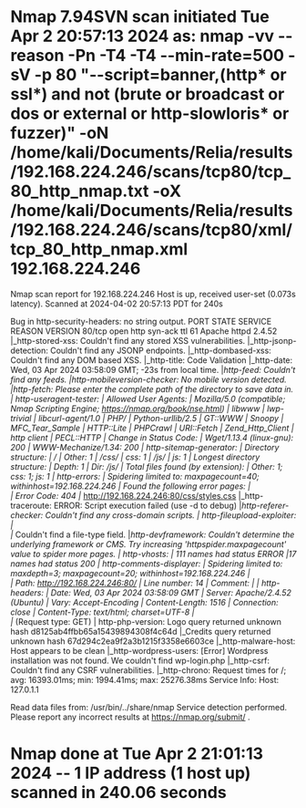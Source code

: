 # Nmap 7.94SVN scan initiated Tue Apr  2 20:57:13 2024 as: nmap -vv --reason -Pn -T4 -T4 --min-rate=500 -sV -p 80 "--script=banner,(http* or ssl*) and not (brute or broadcast or dos or external or http-slowloris* or fuzzer)" -oN /home/kali/Documents/Relia/results/192.168.224.246/scans/tcp80/tcp_80_http_nmap.txt -oX /home/kali/Documents/Relia/results/192.168.224.246/scans/tcp80/xml/tcp_80_http_nmap.xml 192.168.224.246
Nmap scan report for 192.168.224.246
Host is up, received user-set (0.073s latency).
Scanned at 2024-04-02 20:57:13 PDT for 240s

Bug in http-security-headers: no string output.
PORT   STATE SERVICE REASON         VERSION
80/tcp open  http    syn-ack ttl 61 Apache httpd 2.4.52
|_http-stored-xss: Couldn't find any stored XSS vulnerabilities.
|_http-jsonp-detection: Couldn't find any JSONP endpoints.
|_http-dombased-xss: Couldn't find any DOM based XSS.
|_http-title: Code Validation
|_http-date: Wed, 03 Apr 2024 03:58:09 GMT; -23s from local time.
|_http-feed: Couldn't find any feeds.
|_http-mobileversion-checker: No mobile version detected.
|_http-fetch: Please enter the complete path of the directory to save data in.
| http-useragent-tester: 
|   Allowed User Agents: 
|     Mozilla/5.0 (compatible; Nmap Scripting Engine; https://nmap.org/book/nse.html)
|     libwww
|     lwp-trivial
|     libcurl-agent/1.0
|     PHP/
|     Python-urllib/2.5
|     GT::WWW
|     Snoopy
|     MFC_Tear_Sample
|     HTTP::Lite
|     PHPCrawl
|     URI::Fetch
|     Zend_Http_Client
|     http client
|     PECL::HTTP
|   Change in Status Code: 
|     Wget/1.13.4 (linux-gnu): 200
|_    WWW-Mechanize/1.34: 200
| http-sitemap-generator: 
|   Directory structure:
|     /
|       Other: 1
|     /css/
|       css: 1
|     /js/
|       js: 1
|   Longest directory structure:
|     Depth: 1
|     Dir: /js/
|   Total files found (by extension):
|_    Other: 1; css: 1; js: 1
| http-errors: 
| Spidering limited to: maxpagecount=40; withinhost=192.168.224.246
|   Found the following error pages: 
|   
|   Error Code: 404
|_  	http://192.168.224.246:80/css/styles.css
|_http-traceroute: ERROR: Script execution failed (use -d to debug)
|_http-referer-checker: Couldn't find any cross-domain scripts.
| http-fileupload-exploiter: 
|   
|_    Couldn't find a file-type field.
|_http-devframework: Couldn't determine the underlying framework or CMS. Try increasing 'httpspider.maxpagecount' value to spider more pages.
| http-vhosts: 
| 111 names had status ERROR
|_17 names had status 200
| http-comments-displayer: 
| Spidering limited to: maxdepth=3; maxpagecount=20; withinhost=192.168.224.246
|     
|     Path: http://192.168.224.246:80/
|     Line number: 14
|     Comment: 
|_        <!-- <link rel="stylesheet" href="css/styles.css" /> -->
| http-headers: 
|   Date: Wed, 03 Apr 2024 03:58:09 GMT
|   Server: Apache/2.4.52 (Ubuntu)
|   Vary: Accept-Encoding
|   Content-Length: 1516
|   Connection: close
|   Content-Type: text/html; charset=UTF-8
|   
|_  (Request type: GET)
| http-php-version: Logo query returned unknown hash d8125ab4ffbb65a15439894308f4c64d
|_Credits query returned unknown hash 67d294c2ea9f2a3b1215f3358e6603ce
|_http-malware-host: Host appears to be clean
|_http-wordpress-users: [Error] Wordpress installation was not found. We couldn't find wp-login.php
|_http-csrf: Couldn't find any CSRF vulnerabilities.
|_http-chrono: Request times for /; avg: 16393.01ms; min: 1994.41ms; max: 25276.38ms
Service Info: Host: 127.0.1.1

Read data files from: /usr/bin/../share/nmap
Service detection performed. Please report any incorrect results at https://nmap.org/submit/ .
# Nmap done at Tue Apr  2 21:01:13 2024 -- 1 IP address (1 host up) scanned in 240.06 seconds
